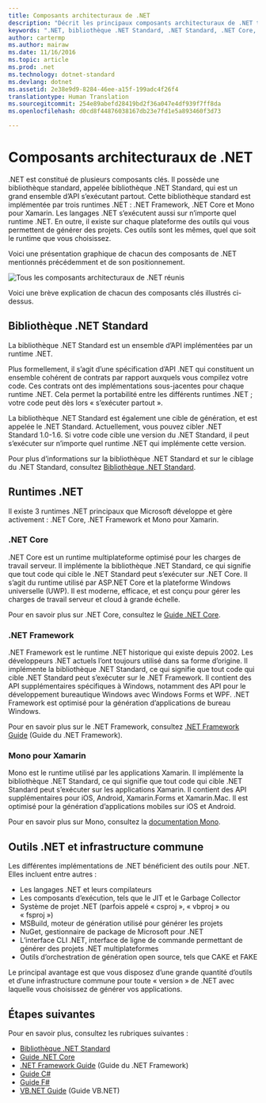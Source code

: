 ```yaml
---
title: Composants architecturaux de .NET
description: "Décrit les principaux composants architecturaux de .NET tels que la bibliothèque .NET Standard, les runtimes .NET et les outils."
keywords: ".NET, bibliothèque .NET Standard, .NET Standard, .NET Core, .NET Framework, Xamarin, MSBuild, C#, F#, VB, compilateurs"
author: cartermp
ms.author: mairaw
ms.date: 11/16/2016
ms.topic: article
ms.prod: .net
ms.technology: dotnet-standard
ms.devlang: dotnet
ms.assetid: 2e38e9d9-8284-46ee-a15f-199adc4f26f4
translationtype: Human Translation
ms.sourcegitcommit: 254e89abefd28419bd2f36a047e4df939f7ff8da
ms.openlocfilehash: d0cd8f44876038167db23e7fd1e5a893460f3d73

---
```


# <a name="net-architectural-components"></a>Composants architecturaux de .NET

.NET est constitué de plusieurs composants clés.  Il possède une bibliothèque standard, appelée bibliothèque .NET Standard, qui est un grand ensemble d’API s’exécutant partout.  Cette bibliothèque standard est implémentée par trois runtimes .NET : .NET Framework, .NET Core et Mono pour Xamarin.  Les langages .NET s’exécutent aussi sur n’importe quel runtime .NET.  En outre, il existe sur chaque plateforme des outils qui vous permettent de générer des projets.  Ces outils sont les mêmes, quel que soit le runtime que vous choisissez.

Voici une présentation graphique de chacun des composants de .NET mentionnés précédemment et de son positionnement.

![Tous les composants architecturaux de .NET réunis](media/components.png)

Voici une brève explication de chacun des composants clés illustrés ci-dessus.  

## <a name="net-standard-library"></a>Bibliothèque .NET Standard

La bibliothèque .NET Standard est un ensemble d’API implémentées par un runtime .NET.

Plus formellement, il s’agit d’une spécification d’API .NET qui constituent un ensemble cohérent de contrats par rapport auxquels vous compilez votre code.  Ces contrats ont des implémentations sous-jacentes pour chaque runtime .NET.  Cela permet la portabilité entre les différents runtimes .NET ; votre code peut dès lors « s’exécuter partout ».

La bibliothèque .NET Standard est également une cible de génération, et est appelée le .NET Standard.  Actuellement, vous pouvez cibler .NET Standard 1.0-1.6.  Si votre code cible une version du .NET Standard, il peut s’exécuter sur n’importe quel runtime .NET qui implémente cette version.

Pour plus d’informations sur la bibliothèque .NET Standard et sur le ciblage du .NET Standard, consultez [Bibliothèque .NET Standard](library.md).

## <a name="net-runtimes"></a>Runtimes .NET

Il existe 3 runtimes .NET principaux que Microsoft développe et gère activement : .NET Core, .NET Framework et Mono pour Xamarin.

### <a name="net-core"></a>.NET Core

.NET Core est un runtime multiplateforme optimisé pour les charges de travail serveur.  Il implémente la bibliothèque .NET Standard, ce qui signifie que tout code qui cible le .NET Standard peut s’exécuter sur .NET Core.  Il s’agit du runtime utilisé par ASP.NET Core et la plateforme Windows universelle (UWP).  Il est moderne, efficace, et est conçu pour gérer les charges de travail serveur et cloud à grande échelle.

Pour en savoir plus sur .NET Core, consultez le [Guide .NET Core](../core/index.md).

### <a name="net-framework"></a>.NET Framework

.NET Framework est le runtime .NET historique qui existe depuis 2002.  Les développeurs .NET actuels l’ont toujours utilisé dans sa forme d’origine.  Il implémente la bibliothèque .NET Standard, ce qui signifie que tout code qui cible .NET Standard peut s’exécuter sur le .NET Framework.  Il contient des API supplémentaires spécifiques à Windows, notamment des API pour le développement bureautique Windows avec Windows Forms et WPF.  .NET Framework est optimisé pour la génération d’applications de bureau Windows.

Pour en savoir plus sur le .NET Framework, consultez [.NET Framework Guide](../framework/index.md) (Guide du .NET Framework).

### <a name="mono-for-xamarin"></a>Mono pour Xamarin

Mono est le runtime utilisé par les applications Xamarin.  Il implémente la bibliothèque .NET Standard, ce qui signifie que tout code qui cible .NET Standard peut s’exécuter sur les applications Xamarin.  Il contient des API supplémentaires pour iOS, Android, Xamarin.Forms et Xamarin.Mac.  Il est optimisé pour la génération d’applications mobiles sur iOS et Android.

Pour en savoir plus sur Mono, consultez la [documentation Mono](http://www.mono-project.com/docs/).

## <a name="net-tooling-and-common-infrastructure"></a>Outils .NET et infrastructure commune

Les différentes implémentations de .NET bénéficient des outils pour .NET.  Elles incluent entre autres :

* Les langages .NET et leurs compilateurs
* Les composants d’exécution, tels que le JIT et le Garbage Collector
* Système de projet .NET (parfois appelé « csproj », « vbproj » ou « fsproj »)
* MSBuild, moteur de génération utilisé pour générer les projets
* NuGet, gestionnaire de package de Microsoft pour .NET
* L’interface CLI .NET, interface de ligne de commande permettant de générer des projets .NET multiplateformes
* Outils d’orchestration de génération open source, tels que CAKE et FAKE

Le principal avantage est que vous disposez d’une grande quantité d’outils et d’une infrastructure commune pour toute « version » de .NET avec laquelle vous choisissez de générer vos applications.

## <a name="next-steps"></a>Étapes suivantes

Pour en savoir plus, consultez les rubriques suivantes :

* [Bibliothèque .NET Standard](library.md)
* [Guide .NET Core](../core/index.md)
* [.NET Framework Guide](../framework/index.md) (Guide du .NET Framework)
* [Guide C#](../csharp/index.md)
* [Guide F#](../csharp/index.md)
* [VB.NET Guide](../csharp/index.md) (Guide VB.NET)


<!--HONumber=Nov16_HO3-->


